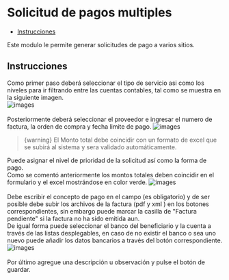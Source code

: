 # Solicitud  de pagos multiples
 - [Instrucciones](#head1)

Este modulo le permite generar solicitudes de pago a varios sitios.
## <a name="head1">Instrucciones</a>
Como primer paso deberá seleccionar el tipo de servicio asi como los niveles para ir filtrando entre las cuentas contables, tal como se muestra en la siguiente imagen.<br>
![images](/images/docs/payments/paymult01.png)<br><br>
Posteriormente deberá seleccionar el proveedor e ingresar el numero de factura, la orden de compra y fecha limite de pago.
![images](/images/docs/payments/paymult02.png)<br>
> {warning} El Monto total debe coincidir con un formato de excel que se subirá al sistema y sera validado automáticamente.

Puede asignar el nivel de prioridad de la solicitud así como la forma de pago.<br>
Como se comentó anteriormente los montos totales deben coincidir en el formulario y el excel mostrándose en color verde.
![images](/images/docs/payments/paymult03.png)<br><br>
Debe escribir el concepto de pago en el campo (es obligatorio) y de ser posible debe subir los archivos de la factura (pdf y xml ) en los botones correspondientes, sin embargo puede marcar la casilla de "Factura pendiente"  si la factura no ha sido emitida aun.<br>
De igual forma puede seleccionar el banco del beneficiario y la cuenta a través de las listas desplegables, en caso de no existir el banco o sea uno nuevo puede añadir los datos bancarios a través del botón correspondiente.
![images](/images/docs/payments/paymult04.png)<br><br>
Por último agregue una descripción u observación y pulse el botón de guardar.
